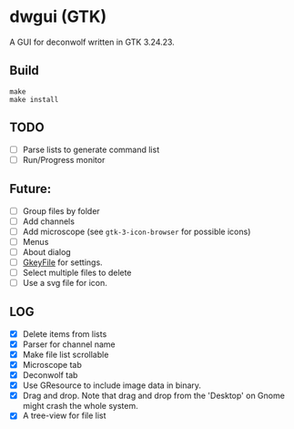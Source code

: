 # dwgui (GTK)

A GUI for deconwolf written in GTK 3.24.23.

## Build
``` shell
make
make install
```
## TODO
 - [ ] Parse lists to generate command list
 - [ ] Run/Progress monitor

 ## Future:
 - [ ] Group files by folder
 - [ ] Add channels
 - [ ] Add microscope (see `gtk-3-icon-browser` for possible icons)
 - [ ] Menus
 - [ ] About dialog
 - [ ] [GkeyFile](https://developer.gnome.org/glib/stable/glib-Key-value-file-parser.html#g-key-file-new) for settings.
 - [ ] Select multiple files to delete
 - [ ] Use a svg file for icon.

 ## LOG
 - [x] Delete items from lists
 - [x] Parser for channel name
 - [x] Make file list scrollable
 - [x] Microscope tab
 - [x] Deconwolf tab
 - [X] Use GResource to include image data in binary.
 - [x] Drag and drop. Note that drag and drop from the 'Desktop' on Gnome might crash the whole system.
 - [x] A tree-view for file list
